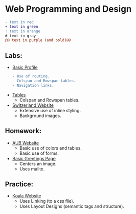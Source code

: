 # Web Programming and Design

```diff
- text in red
+ text in green
! text in orange
# text in gray
@@ text in purple (and bold)@@
```
## Labs: 
 * [Basic Profile](https://github.com/aya-nashawati/Web-Programming-and-Design/tree/master/LABS/Lab1)
    ```diff
    - Use of routing.
    - Colspan and Rowspan tables.
    - Navigation links.
    ```
  - [Tables](https://github.com/aya-nashawati/Web-Programming-and-Design/tree/master/LABS/Lab2/Tables)
    - Colspan and Rowspan tables.
  - [Switzerland Website](https://github.com/aya-nashawati/Web-Programming-and-Design/tree/master/LABS/Lab2/Switzerland)
    - Extensive use of inline styling.
    - Background images.


## Homework:
  - [AUB Website](https://github.com/aya-nashawati/Web-Programming-and-Design/tree/master/HOMEWORK/Homework1/p2.html)
    - Basic use of colors and tables.
    - Basic use of forms.
  - [Basic Greetings Page](https://github.com/aya-nashawati/Web-Programming-and-Design/blob/master/HOMEWORK/Homework1/p1.html)
    - Centers an image.
    - Uses mailto.
    
## Practice:
  - [Koala Website](https://github.com/aya-nashawati/Web-Programming-and-Design/tree/master/PRACTICE/Koala%20Website)
    - Uses Linking (to a css file).
    - Uses Layout Designs (semantic tags and structure).
